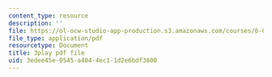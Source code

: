 ```yaml
---
content_type: resource
description: ''
file: https://ol-ocw-studio-app-production.s3.amazonaws.com/courses/6-002-circuits-and-electronics-spring-2007/3edee45e0545a4044ec11d2e6bdf3800_2vHGYdepKLw.pdf
file_type: application/pdf
resourcetype: Document
title: 3play pdf file
uid: 3edee45e-0545-a404-4ec1-1d2e6bdf3800
---
```

